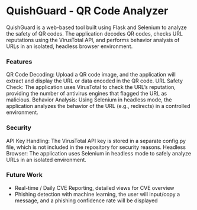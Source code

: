 # QuishGuard - QR Code Analyzer
QuishGuard is a web-based tool built using Flask and Selenium to analyze the safety of QR codes. The application decodes QR codes, checks URL reputations using the VirusTotal API, and performs behavior analysis of URLs in an isolated, headless browser environment.

### Features
QR Code Decoding: Upload a QR code image, and the application will extract and display the URL or data encoded in the QR code.
URL Safety Check: The application uses VirusTotal to check the URL’s reputation, providing the number of antivirus engines that flagged the URL as malicious.
Behavior Analysis: Using Selenium in headless mode, the application analyzes the behavior of the URL (e.g., redirects) in a controlled environment.

### Security
API Key Handling: The VirusTotal API key is stored in a separate config.py file, which is not included in the repository for security reasons.
Headless Browser: The application uses Selenium in headless mode to safely analyze URLs in an isolated environment.

### Future Work
- Real-time / Daily CVE Reporting, detailed views for CVE overview
- Phishing detection with machine learning, the user will input/copy a message, and a phishing confidence rate will be displayed
